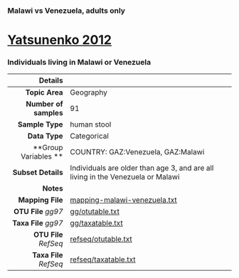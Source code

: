 ### Malawi vs Venezuela, adults only
# [Yatsunenko 2012]( ../docs/yatsunenko.html )
### Individuals living in Malawi or Venezuela

| Details                   |                                                           |
| ------------------------: |-----------------------------------------------------------|
| **Topic Area**                | Geography                                                |
| **Number of samples**         | 91                                         |
| **Sample Type**               | human stool                                         |
| **Data Type**                 | Categorical                                           |
| **Group Variables **          | COUNTRY: GAZ:Venezuela, GAZ:Malawi                                           |
| **Subset Details**            | Individuals are older than age 3, and are all living in the Venezuela or Malawi                                  |
| **Notes**                     |                                          |
| **Mapping File**              | [mapping-malawi-venezuela.txt]( ../datasets/yatsunenko/mapping-malawi-venezuela.txt)        |
| **OTU File** *gg97*           | [gg/otutable.txt]( ../datasets/yatsunenko/gg/otutable.txt)          |
| **Taxa File** *gg97*          | [gg/taxatable.txt]( ../datasets/yatsunenko/gg/taxatable.txt)        |
| **OTU File** *RefSeq*         | [refseq/otutable.txt]( ../datasets/yatsunenko/refseq/otutable.txt)  |
| **Taxa File** *RefSeq*        | [refseq/taxatable.txt]( ../datasets/yatsunenko/refseq/taxatable.txt)|